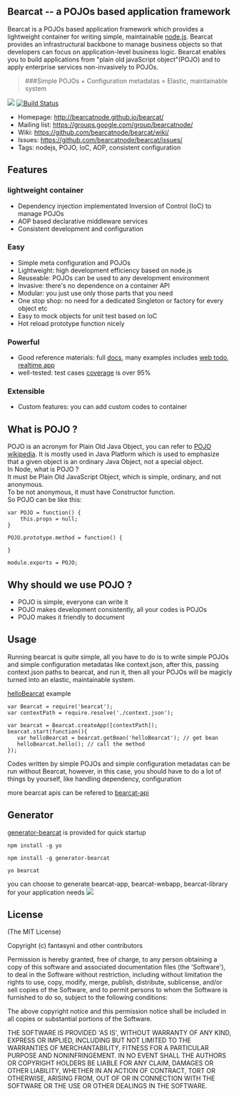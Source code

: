 ## Bearcat -- a POJOs based application framework
Bearcat is a POJOs based application framework which provides a lightweight container for writing simple, maintainable [node.js](http://nodejs.org/). Bearcat provides an infrastructural backbone to manage business objects so that developers can focus on application-level business logic. Bearcat enables you to build applications from "plain old javaScript object"(POJO) and to apply enterprise services non-invasively to POJOs.

> ###Simple POJOs + Configuration metadatas = Elastic, maintainable system 
  
![](http://bearcatnode.github.io/bearcat/images/bearcat-logo.png)
[![Build Status](https://travis-ci.org/bearcatnode/bearcat.svg?branch=master)](https://travis-ci.org/bearcatnode/bearcat)

 * Homepage: <http://bearcatnode.github.io/bearcat/>
 * Mailing list: <https://groups.google.com/group/bearcatnode/>
 * Wiki: <https://github.com/bearcatnode/bearcat/wiki/>
 * Issues: <https://github.com/bearcatnode/bearcat/issues/>
 * Tags: nodejs, POJO, IoC, AOP, consistent configuration

## Features
### lightweight container

* Dependency injection implementated Inversion of Control (IoC) to manage POJOs
* AOP based declarative middleware services
* Consistent development and configuration

### Easy

* Simple meta configuration and POJOs
* Lightweight: high development efficiency based on node.js
* Reuseable: POJOs can be used to any development environment
* Invasive: there's no dependence on a container API
* Modular: you just use only those parts that you need
* One stop shop: no need for a dedicated Singleton or factory for every object etc
* Easy to mock objects for unit test based on IoC
* Hot reload prototype function nicely

### Powerful

* Good reference materials: full [docs](https://github.com/bearcatnode/bearcat/wiki), many examples includes [web todo](https://github.com/bearcatnode/todo), [realtime app](https://github.com/bearcatnode/chatofpomelo-websocket)
* well-tested: test cases [coverage](http://bearcatnode.github.io/bearcat/coverage.html) is over 95%

### Extensible
* Custom features: you can add custom codes to container

## What is POJO ? 
POJO is an acronym for Plain Old Java Object, you can refer to [POJO wikipedia](http://en.wikipedia.org/wiki/Plain_Old_Java_Object). It is mostly used in Java Platform which is used to emphasize that a given object is an ordinary Java Object, not a special object.   
In Node, what is POJO ?  
It must be Plain Old JavaScript Object, which is simple, ordinary, and not anonymous.  
To be not anonymous, it must have Constructor function.  
So POJO can be like this:  
```
var POJO = function() {
	this.props = null;
}

POJO.prototype.method = function() {
	
}

module.exports = POJO;
```  

## Why should we use POJO ? 
* POJO is simple, everyone can write it  
* POJO makes development consistently, all your codes is POJOs  
* POJO makes it friendly to document  

## Usage
Running bearcat is quite simple, all you have to do is to write simple POJOs and simple configuration metadatas like context.json, after this, passing context.json paths to bearcat, and run it, then all your POJOs will be magicly turned into an elastic, maintainable system.  

[helloBearcat](https://github.com/bearcatnode/bearcat/wiki/HelloWorld-of-Bearcat) example  
```
var Bearcat = require('bearcat');
var contextPath = require.resolve('./context.json');

var bearcat = Bearcat.createApp([contextPath]);
bearcat.start(function(){
   var helloBearcat = bearcat.getBean('helloBearcat'); // get bean
   helloBearcat.hello(); // call the method
});
```

Codes written by simple POJOs and simple configuration metadatas can be run without Bearcat, however, in this case, you should have to do a lot of things by yourself, like handling dependency, configuration  

more bearcat apis can be refered to [bearcat-api](http://bearcatnode.github.io/bearcat/bearcat-api.html)

## Generator
[generator-bearcat](https://github.com/bearcatnode/generator-bearcat) is provided for quick startup  
```
npm install -g yo
```

```
npm install -g generator-bearcat
```

```
yo bearcat
```

you can choose to generate bearcat-app, bearcat-webapp, bearcat-library for your application needs 
![](http://bearcatnode.github.io/bearcat/images/yeoman_bearcat.png)

## License

(The MIT License)

Copyright (c) fantasyni and other contributors

Permission is hereby granted, free of charge, to any person obtaining
a copy of this software and associated documentation files (the
'Software'), to deal in the Software without restriction, including
without limitation the rights to use, copy, modify, merge, publish,
distribute, sublicense, and/or sell copies of the Software, and to
permit persons to whom the Software is furnished to do so, subject to
the following conditions:

The above copyright notice and this permission notice shall be
included in all copies or substantial portions of the Software.

THE SOFTWARE IS PROVIDED 'AS IS', WITHOUT WARRANTY OF ANY KIND,
EXPRESS OR IMPLIED, INCLUDING BUT NOT LIMITED TO THE WARRANTIES OF
MERCHANTABILITY, FITNESS FOR A PARTICULAR PURPOSE AND NONINFRINGEMENT.
IN NO EVENT SHALL THE AUTHORS OR COPYRIGHT HOLDERS BE LIABLE FOR ANY
CLAIM, DAMAGES OR OTHER LIABILITY, WHETHER IN AN ACTION OF CONTRACT,
TORT OR OTHERWISE, ARISING FROM, OUT OF OR IN CONNECTION WITH THE
SOFTWARE OR THE USE OR OTHER DEALINGS IN THE SOFTWARE.
